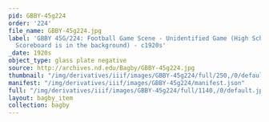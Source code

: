 ```yaml
---
pid: GBBY-45g224
order: '224'
file_name: GBBY-45g224.jpg
label: 'GBBY 45G/224: Football Game Scene - Unidentified Game (High School? An Elkhart-Visitors
  Scoreboard is in the background) - c1920s'
_date: 1920s
object_type: glass plate negative
source: http://archives.nd.edu/Bagby/GBBY-45g224.jpg
thumbnail: "/img/derivatives/iiif/images/GBBY-45g224/full/250,/0/default.jpg"
manifest: "/img/derivatives/iiif/images/GBBY-45g224/manifest.json"
full: "/img/derivatives/iiif/images/GBBY-45g224/full/1140,/0/default.jpg"
layout: bagby_item
collection: bagby
---
```


